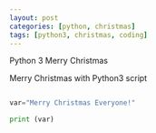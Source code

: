 ```yaml
---
layout: post
categories: [python, christmas]
tags: [python3, christmas, coding]
---
```


Python 3 Merry Christmas

Merry Christmas with Python3 script

```python

var="Merry Christmas Everyone!"

print (var)

```
